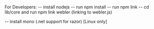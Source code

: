 For Developers:
-- install nodejs
-- run npm install
-- run npm link
-- cd lib/core and run npm link webler (linking to webler.js)

-- install mono (.net support for razor) [Linux only]
